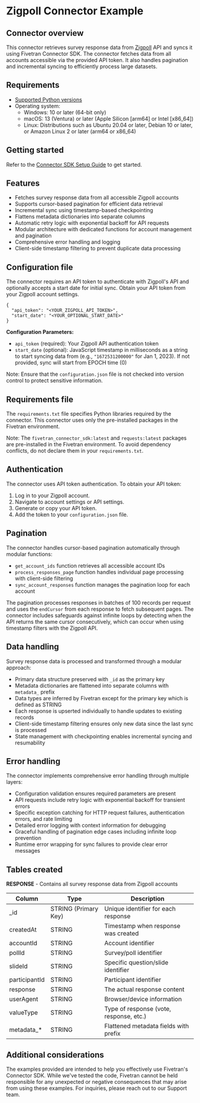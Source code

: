 # Zigpoll Connector Example

## Connector overview
This connector retrieves survey response data from [Zigpoll](https://apidocs.zigpoll.com/reference) API and syncs it using Fivetran Connector SDK. The connector fetches data from all accounts accessible via the provided API token. It also handles pagination and incremental syncing to efficiently process large datasets.
## Requirements
- [Supported Python versions](https://github.com/fivetran/fivetran_connector_sdk/blob/main/README.md#requirements)
- Operating system:
  - Windows: 10 or later (64-bit only)
  - macOS: 13 (Ventura) or later (Apple Silicon [arm64] or Intel [x86_64])
  - Linux: Distributions such as Ubuntu 20.04 or later, Debian 10 or later, or Amazon Linux 2 or later (arm64 or x86_64)

## Getting started
Refer to the [Connector SDK Setup Guide](https://fivetran.com/docs/connectors/connector-sdk/setup-guide) to get started.

## Features
- Fetches survey response data from all accessible Zigpoll accounts
- Supports cursor-based pagination for efficient data retrieval
- Incremental sync using timestamp-based checkpointing
- Flattens metadata dictionaries into separate columns
- Automatic retry logic with exponential backoff for API requests
- Modular architecture with dedicated functions for account management and pagination
- Comprehensive error handling and logging
- Client-side timestamp filtering to prevent duplicate data processing

## Configuration file
The connector requires an API token to authenticate with Zigpoll's API and optionally accepts a start date for initial sync. Obtain your API token from your Zigpoll account settings.

```
{
  "api_token": "<YOUR_ZIGPOLL_API_TOKEN>",
  "start_date": "<YOUR_OPTIONAL_START_DATE>"
}
```

**Configuration Parameters:**
- `api_token` (required): Your Zigpoll API authentication token
- `start_date` (optional): JavaScript timestamp in milliseconds as a string to start syncing data from (e.g., `"1672531200000"` for Jan 1, 2023). If not provided, sync will start from EPOCH time (0)

Note: Ensure that the `configuration.json` file is not checked into version control to protect sensitive information.

## Requirements file
The `requirements.txt` file specifies Python libraries required by the connector. This connector uses only the pre-installed packages in the Fivetran environment.

Note: The `fivetran_connector_sdk:latest` and `requests:latest` packages are pre-installed in the Fivetran environment. To avoid dependency conflicts, do not declare them in your `requirements.txt`.

## Authentication
The connector uses API token authentication. To obtain your API token:
1. Log in to your Zigpoll account.
2. Navigate to account settings or API settings.
3. Generate or copy your API token.
4. Add the token to your `configuration.json` file.

## Pagination
The connector handles cursor-based pagination automatically through modular functions:
- `get_account_ids` function retrieves all accessible account IDs
- `process_responses_page` function handles individual page processing with client-side filtering
- `sync_account_responses` function manages the pagination loop for each account

The pagination processes responses in batches of 100 records per request and uses the `endCursor` from each response to fetch subsequent pages. The connector includes safeguards against infinite loops by detecting when the API returns the same cursor consecutively, which can occur when using timestamp filters with the Zigpoll API.

## Data handling
Survey response data is processed and transformed through a modular approach:
- Primary data structure preserved with `_id` as the primary key
- Metadata dictionaries are flattened into separate columns with `metadata_` prefix
- Data types are inferred by Fivetran except for the primary key which is defined as STRING
- Each response is upserted individually to handle updates to existing records
- Client-side timestamp filtering ensures only new data since the last sync is processed
- State management with checkpointing enables incremental syncing and resumability

## Error handling
The connector implements comprehensive error handling through multiple layers:
- Configuration validation ensures required parameters are present
- API requests include retry logic with exponential backoff for transient errors
- Specific exception catching for HTTP request failures, authentication errors, and rate limiting
- Detailed error logging with context information for debugging
- Graceful handling of pagination edge cases including infinite loop prevention
- Runtime error wrapping for sync failures to provide clear error messages

## Tables created
**RESPONSE** - Contains all survey response data from Zigpoll accounts

| Column | Type | Description |
|--------|------|-------------|
| _id | STRING (Primary Key) | Unique identifier for each response |
| createdAt | STRING | Timestamp when response was created |
| accountId | STRING | Account identifier |
| pollId | STRING | Survey/poll identifier |
| slideId | STRING | Specific question/slide identifier |
| participantId | STRING | Participant identifier |
| response | STRING | The actual response content |
| userAgent | STRING | Browser/device information |
| valueType | STRING | Type of response (vote, response, etc.) |
| metadata_* | STRING | Flattened metadata fields with prefix |

## Additional considerations
The examples provided are intended to help you effectively use Fivetran's Connector SDK. While we've tested the code, Fivetran cannot be held responsible for any unexpected or negative consequences that may arise from using these examples. For inquiries, please reach out to our Support team.